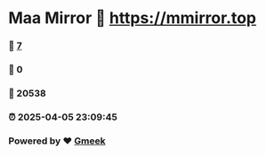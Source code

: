 # Maa Mirror :link: https://mmirror.top 
### :page_facing_up: [7](https://mmirror.top/tag.html) 
### :speech_balloon: 0 
### :hibiscus: 20538 
### :alarm_clock: 2025-04-05 23:09:45 
### Powered by :heart: [Gmeek](https://github.com/Meekdai/Gmeek)
